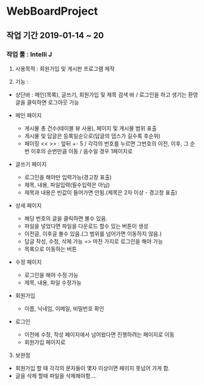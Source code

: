 # WebBoardProject
## 작업 기간 2019-01-14 ~ 20
### 작업 툴 : Intelli J

1. 사용목적 : 회원가입 및 게시판 프로그램 제작

2. 기능 : 
  * 상단바 : 메인(목록), 글쓰기, 회원가입 및 제목 검색 바 / 로그인을 하고 생기는 환영글을 클릭하면 로그아웃 가능
  * 메인 페이지
    - 게시물 총 건수(테이블 뷰 사용), 페이지 및 게시물 범위 표출
    - 게시물 및 답글은 등록일순으로(답글의 댑스가 길수록 후순위)
    - 페이징 << >> : 앞뒤 +- 5 / 각각의 번호를 누르면 그번호의 이전, 이후, 그 순번 이후의 순번만큼 이동 / 음수일 경우 1페이지로
  
  * 글쓰기 페이지
    - 로그인을 해야만 입력가능(경고창 표출)
    - 제목, 내용, 파일입력(필수입력은 아님)
    - 제목과 내용은 빈값이 들어가면 안됨.(제목은 2자 이상 - 경고창 표출)
    
  * 상세 페이지
    - 해당 번호의 글을 클릭하면 볼수 있음.
    - 파일을 넣었다면 파일을 다운로드 할수 있는 버튼이 생성
    - 이전글, 이후글 볼수 있음.(그 범위를 넘어가면 이동하지 않음.)
    - 답글 작성, 수정, 삭제 가능 => 마찬 가지로 로그인을 해야 가능
    - 목록으로 이동하는 버튼
    
  * 수정 페이지
    - 로그인을 해야 수정 가능
    - 제목, 내용, 파일 수정가능
    
  * 회원가입
    - 이름, 닉네임, 이메일, 비밀번호 확인
    
  * 로그인
    - 이전에 수정, 작성 페이지에서 넘어왔다면 진행하려는 페이지로 이동
    - 회원가입 페이지로 
  
3. 보완점
  * 회원가입 할 때 각각의 문자들이 몇자 이상이면 페이지 못넘어 가게 함.
  * 글을 삭제 할때 파일을 삭제해야함....
